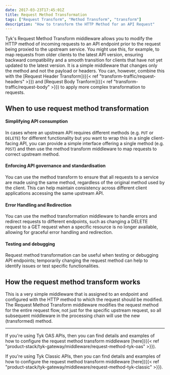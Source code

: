 ```yaml
---
date: 2017-03-23T17:45:01Z
title: Request Method Transformation
tags: ["Request Transform", "Method Transform", "transform"]
description: "How to transform the HTTP Method for an API Request"
---
```


Tyk's Request Method Transform middleware allows you to modify the HTTP method of incoming requests to an API endpoint prior to the request being proxied to the upstream service. You might use this, for example, to map requests from older clients to the latest API version, ensuring backward compatibility and a smooth transition for clients that have not yet updated to the latest version. It is a simple middleware that changes only the method and not the payload or headers. You can, however, combine this with the [Request Header Transform]({{< ref "transform-traffic/request-headers" >}}) and [Request Body Tranform]({{< ref "transform-traffic/request-body" >}}) to apply more complex transformation to requests.

## When to use request method transformation
#### Simplifying API consumption
In cases where an upstream API requires different methods (e.g. `PUT` or `DELETE`) for different functionality but you want to wrap this in a single client-facing API, you can provide a simple interface offering a single method (e.g. `POST`) and then use the method transform middleware to map requests to correct upstream method.

#### Enforcing API governance and standardisation
You can use the method transform to ensure that all requests to a service are made using the same method, regardless of the original method used by the client. This can help maintain consistency across different client applications accessing the same upstream API.

#### Error Handling and Redirection
You can use the method transformation middleware to handle errors and redirect requests to different endpoints, such as changing a DELETE request to a GET request when a specific resource is no longer available, allowing for graceful error handling and redirection.

#### Testing and debugging
Request method transformation can be useful when testing or debugging API endpoints; temporarily changing the request method can help to identify issues or test specific functionalities.

## How the request method transform works
This is a very simple middleware that is assigned to an endpoint and configured with the HTTP method to which the request should be modified. The Request Method Transform middleware modifies the request method for the entire request flow, not just for the specific upstream request, so all subsequent middleware in the processing chain will use the new (transformed) method.

<hr>

If you're using Tyk OAS APIs, then you can find details and examples of how to configure the request method transform middleware [here]({{< ref "product-stack/tyk-gateway/middleware/request-method-tyk-oas" >}}).

If you're using Tyk Classic APIs, then you can find details and examples of how to configure the request method transform middleware [here]({{< ref "product-stack/tyk-gateway/middleware/request-method-tyk-classic" >}}).

<!-- proposed "summary box" to be shown graphically on each middleware page
 ## Request Method Transform middleware summary
  - The Request Method Transform is an optional stage in Tyk's API Request processing chain, sitting between the [TBC]() and [TBC]() middleware.
  - The Request Method Transform is configured at the per-endpoint level within the API Definition and is supported by the API Designer within the Tyk Dashboard. 
 -->